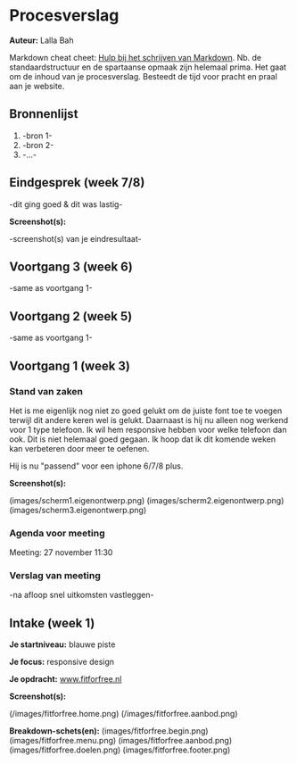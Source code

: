 # Procesverslag
**Auteur:** Lalla Bah

Markdown cheat cheet: [Hulp bij het schrijven van Markdown](https://github.com/adam-p/markdown-here/wiki/Markdown-Cheatsheet). Nb. de standaardstructuur en de spartaanse opmaak zijn helemaal prima. Het gaat om de inhoud van je procesverslag. Besteedt de tijd voor pracht en praal aan je website.



## Bronnenlijst
1. -bron 1-
2. -bron 2-
3. -...-



## Eindgesprek (week 7/8)

-dit ging goed & dit was lastig-

**Screenshot(s):**

-screenshot(s) van je eindresultaat-



## Voortgang 3 (week 6)

-same as voortgang 1-



## Voortgang 2 (week 5)

-same as voortgang 1-



## Voortgang 1 (week 3)

### Stand van zaken

Het is me eigenlijk nog niet zo goed gelukt om de juiste font toe te voegen terwijl dit andere keren wel is gelukt. Daarnaast is hij nu alleen nog werkend voor 1 type telefoon. Ik wil hem responsive hebben voor welke telefoon dan ook. Dit is niet helemaal goed gegaan. Ik hoop dat ik dit komende weken kan verbeteren door meer te oefenen. 

Hij is nu "passend" voor een iphone 6/7/8 plus.

**Screenshot(s):**

(images/scherm1.eigenontwerp.png)
(images/scherm2.eigenontwerp.png)
(images/scherm3.eigenontwerp.png)

### Agenda voor meeting

Meeting: 27 november 11:30


### Verslag van meeting

-na afloop snel uitkomsten vastleggen-



## Intake (week 1)

**Je startniveau:** blauwe piste

**Je focus:** responsive design 

**Je opdracht:** www.fitforfree.nl

**Screenshot(s):**

(/images/fitforfree.home.png)
(/images/fitforfree.aanbod.png)

**Breakdown-schets(en):**
(images/fitforfree.begin.png)
(images/fitforfree.menu.png)
(images/fitforfree.aanbod.png)
(images/fitforfree.doelen.png)
(images/fitforfree.footer.png)